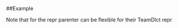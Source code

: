 
<!---
FrozenIsBool True
-->

##Example

Note that for the repr parenter can be flexible for their TeamDIct repr
